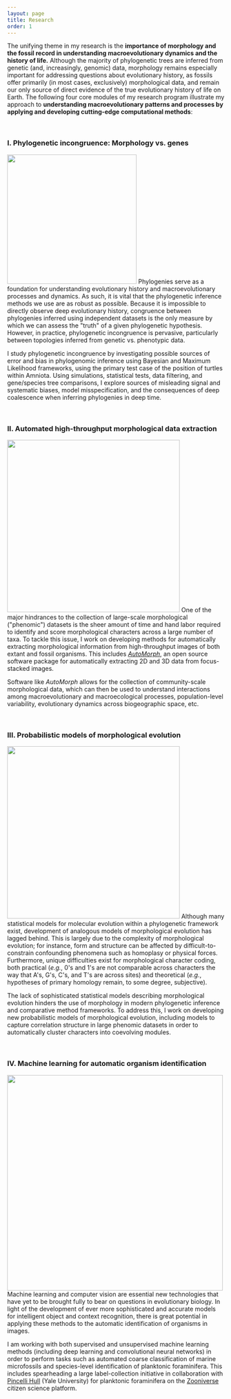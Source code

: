 ```yaml
---
layout: page
title: Research
order: 1
---
```

The unifying theme in my research is the **importance of morphology and the fossil record in understanding macroevolutionary dynamics and the history of life.** Although the majority of phylogenetic trees are inferred from genetic (and, increasingly, genomic) data, morphology remains especially important for addressing questions about evolutionary history, as fossils offer primarily (in most cases, exclusively) morphological data, and remain our only source of direct evidence of the true evolutionary history of life on Earth. The following four core modules of my research program illustrate my approach to **understanding macroevolutionary patterns and processes by applying and developing cutting-edge computational methods**:

<br />

<h3>I. Phylogenetic incongruence: Morphology vs. genes</h3>
<img class="portrait_left" src="../images/parametric-bootstrapping.jpg" width="300"/>
Phylogenies serve as a foundation for understanding evolutionary history and macroevolutionary processes and dynamics. As such, it is vital that the phylogenetic inference methods we use are as robust as possible. Because it is impossible to directly observe deep evolutionary history, congruence between phylogenies inferred using independent datasets is the only measure by which we can assess the "truth" of a given phylogenetic hypothesis. However, in practice, phylogenetic incongruence is pervasive, particularly between topologies inferred from genetic vs. phenotypic data.

I study phylogenetic incongruence by investigating possible sources of error and bias in phylogenomic inference using Bayesian and Maximum Likelihood frameworks, using the primary test case of the position of turtles within Amniota. Using simulations, statistical tests, data filtering, and gene/species tree comparisons, I explore sources of misleading signal and systematic biases, model misspecification, and the consequences of deep coalescence when inferring phylogenies in deep time.

<br />

<h3>II.  Automated high-throughput morphological data extraction</h3>
<img class="portrait_right" src="../images/automatic-3d-data-extraction.jpg" width="400"/>
One of the major hindrances to the collection of large-scale morphological ("phenomic") datasets is the sheer amount of time and hand labor required to identify and score morphological characters across a large number of taxa. To tackle this issue, I work on developing methods for automatically extracting morphological information from high-throughput images of both extant and fossil organisms. This includes <a href="https://www.github.com/HullLab/AutoMorph" target="_blank"><em>AutoMorph</em></a>, an open source software package for automatically extracting 2D and 3D data from focus-stacked images.

Software like <em>AutoMorph</em> allows for the collection of community-scale morphological data, which can then be used to understand interactions among macroevolutionary and macroecological processes, population-level variability, evolutionary dynamics across biogeographic space, etc.

<br />

<h3>III. Probabilistic models of morphological evolution</h3>
<img class="portrait_left" src="../images/morphology-model.png" width="400"/>
Although many statistical models for molecular evolution within a phylogenetic framework exist, development of analogous models of morphological evolution has lagged behind. This is largely due to the complexity of morphological evolution; for instance, form and structure can be affected by difficult-to-constrain confounding phenomena such as homoplasy or physical forces. Furthermore, unique difficulties exist for morphological character coding, both practical (<em>e.g.</em>, 0's and 1's are not comparable across characters the way that A's, G's, C's, and T's are across sites) and theoretical (<em>e.g.</em>, hypotheses of primary homology remain, to some degree, subjective).

The lack of sophisticated statistical models describing morphological evolution hinders the use of morphology in modern phylogenetic inference and comparative method frameworks. To address this, I work on developing new probabilistic models of morphological evolution, including models to capture correlation structure in large phenomic datasets in order to automatically cluster characters into coevolving modules.

<br />

<h3>IV. Machine learning for automatic organism identification</h3>
<img class="portrait_right" src="../images/supervised-machine-learning-cartoon.jpg" width="500"/>
Machine learning and computer vision are essential new technologies that have yet to be brought fully to bear on questions in evolutionary biology. In light of the development of ever more sophisticated and accurate models for intelligent object and context recognition, there is great potential in applying these methods to the automatic identification of organisms in images.

I am working with both supervised and unsupervised machine learning methods (including deep learning and convolutional neural networks) in order to perform tasks such as automated coarse classification of marine microfossils and species-level identification of planktonic foraminifera. This includes spearheading a large label-collection initiative in collaboration with <a href="https://people.earth.yale.edu/profile/pincelli-hull/about" target="_blank">Pincelli Hull</a> (Yale University) for planktonic foraminifera on the <a href="https://www.zooniverse.org" target="_blank">Zooniverse</a> citizen science platform.
